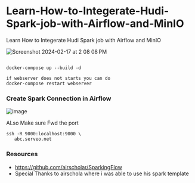 # Learn-How-to-Integerate-Hudi-Spark-job-with-Airflow-and-MinIO
Learn How to Integerate Hudi Spark job with Airflow and MinIO

![Screenshot 2024-02-17 at 2 08 08 PM](https://github.com/soumilshah1995/Learn-How-to-Integerate-Hudi-Spark-job-with-Airflow-and-MinIO/assets/39345855/b2b1a754-0663-426f-86ea-2d46c4ffb2b9)

```

docker-compose up --build -d

if webserver does not starts you can do
docker-compose restart webserver

```


### Create Spark Connection in Airflow
![image](https://github.com/soumilshah1995/Learn-How-to-Integerate-Hudi-Spark-job-with-Airflow-and-MinIO/assets/39345855/77d54106-1462-48bf-9737-e20dc2bc8962)



ALso Make sure Fwd the port

```
ssh -R 9000:localhost:9000 \
   abc.serveo.net

```

   
### Resources 
* https://github.com/airscholar/SparkingFlow
* Special Thanks to airschola where i was able to use his spark template 
